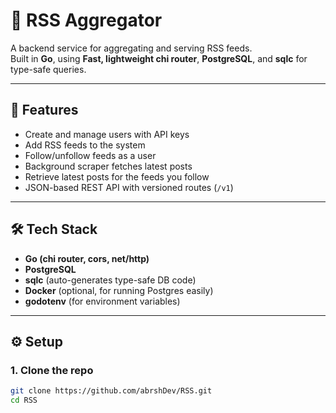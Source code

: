 # 📰 RSS Aggregator

A backend service for aggregating and serving RSS feeds.  
Built in **Go**, using **Fast, lightweight chi router**, **PostgreSQL**, and **sqlc** for type-safe queries.

---

## 🚀 Features
- Create and manage users with API keys
- Add RSS feeds to the system
- Follow/unfollow feeds as a user
- Background scraper fetches latest posts
- Retrieve latest posts for the feeds you follow
- JSON-based REST API with versioned routes (`/v1`)

---

## 🛠 Tech Stack
- **Go (chi router, cors, net/http)**
- **PostgreSQL**
- **sqlc** (auto-generates type-safe DB code)
- **Docker** (optional, for running Postgres easily)
- **godotenv** (for environment variables)

---

## ⚙️ Setup

### 1. Clone the repo
```bash
git clone https://github.com/abrshDev/RSS.git
cd RSS
